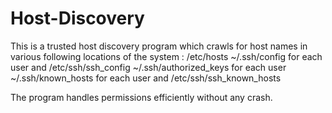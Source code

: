 # Host-Discovery
This is a trusted host discovery program which crawls for host names in various following locations of the system :
/etc/hosts
~/.ssh/config for each user and /etc/ssh/ssh_config
~/.ssh/authorized_keys for each user
~/.ssh/known_hosts for each user and /etc/ssh/ssh_known_hosts

The program handles permissions efficiently without any crash.
